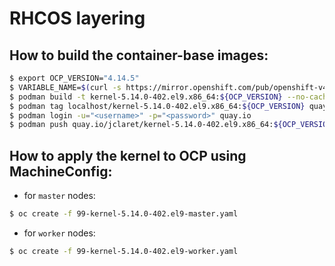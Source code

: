 # RHCOS layering

## How to build the container-base images:

```bash
$ export OCP_VERSION="4.14.5"
$ VARIABLE_NAME=$(curl -s https://mirror.openshift.com/pub/openshift-v4/clients/ocp/$OCP_VERSION/release.txt | grep -m1 'rhel-coreos' | awk -F ' ' '{print $2}')
$ podman build -t kernel-5.14.0-402.el9.x86_64:${OCP_VERSION} --no-cache --build-arg rhel_coreos_release=${VARIABLE_NAME} .
$ podman tag localhost/kernel-5.14.0-402.el9.x86_64:${OCP_VERSION} quay.io/jclaret/kernel-5.14.0-402.el9.x86_64:${OCP_VERSION} 
$ podman login -u="<username>" -p="<password>" quay.io
$ podman push quay.io/jclaret/kernel-5.14.0-402.el9.x86_64:${OCP_VERSION}
```

## How to apply the kernel to OCP using MachineConfig:

- for `master` nodes:

```bash
$ oc create -f 99-kernel-5.14.0-402.el9-master.yaml
```

- for `worker` nodes:

```bash
$ oc create -f 99-kernel-5.14.0-402.el9-worker.yaml
```
